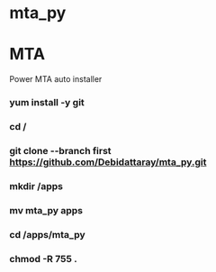 # mta_py
# MTA
Power MTA auto installer
### yum install -y git
### cd /
### git clone --branch first https://github.com/Debidattaray/mta_py.git
### mkdir /apps
### mv mta_py apps
### cd /apps/mta_py
### chmod -R 755 .
